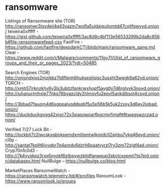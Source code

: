 # ransomware
Listings of Ransomware site
(TOR) http://ransomwr3tsydeii4q43vazm7wofla5ujdajquitomtd47cxjtfgwyyd.onion/
teixeira0xfffff - https://gist.github.com/teixeira0xfffff/3ac8d9c4bf113e56533299b2da8c856b#file-ransomwarefeed-csv
FastFire - https://github.com/fastfire/deepdarkCTI/blob/main/ransomware_gang.md
Clear - https://www.reddit.com/r/Malware/comments/11gy7h1/list_of_ransomware_groups_and_their_pr_pages_2023/?rdt=50485

Search Engines (TOR)
http://oniondxjxs2mzjkbz7ldlflenh6huksestjsisc3usxht3wqgk6a62yd.onion/
TORCH - http://xmh57jrknzkhv6y3ls3ubitzfqnkrwxhopf5aygthi7d6rplyvk3noyd.onion/
http://juhanurmihxlp77nkq76byazcldy2hlmovfu2epvl5ankdibsot4csyd.onion/
http://3bbad7fauom4d6sgppalyqddsqbf5u5p56b5k5uk2zxsy3d6ey2jobad.onion/
https://duckduckgogg42xjoc72x3sjasowoarfbgcmvfimaftt6twagswzczad.onion/

Verified 7/27
Lock Bit - http://lockbit7z2jwcskxpbokpemdxmltipntwlkmidcll2qirbu7ykg46eyd.onion/
cl0p - http://santat7kpllt6iyvqbr7q4amdv6dzrh6paatvyrzl7ry3zm72zigf4ad.onion/
Cryp70n1c0d3 - http://7k4yyskpz3rxq5nyokf6ztbpywzbjtdfanweup3skctcxopmt7tq7eid.onion/databases.html
NullBulge – https://nullbulge.co/blog.html

MarketPlaces
RansomwWatch - https://ransomwatch.telemetry.ltd/#/profiles
RansomLook - https://www.ransomlook.io/groups
